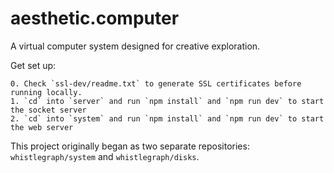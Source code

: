 # aesthetic.computer

A virtual computer system designed for creative exploration.

Get set up:

    0. Check `ssl-dev/readme.txt` to generate SSL certificates before running locally.
    1. `cd` into `server` and run `npm install` and `npm run dev` to start the socket server
    2. `cd` into `system` and run `npm install` and `npm run dev` to start the web server  

This project originally began as two separate repositories: `whistlegraph/system` and `whistlegraph/disks`.